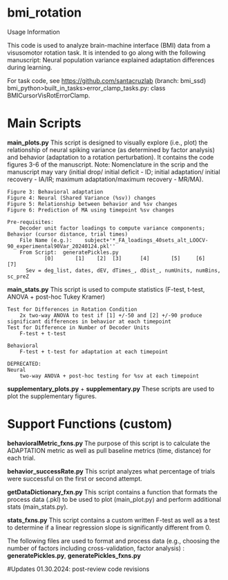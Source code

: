 # bmi_rotation


Usage Information

This code is used to analyze brain-machine interface (BMI) data from a visusomotor rotation task.  It is intended to go along with the following manuscript: Neural population variance explained adaptation differences during learning.

For task code, see https://github.com/santacruzlab  (branch: bmi_ssd) bmi_python>built_in_tasks>error_clamp_tasks.py: class BMICursorVisRotErrorClamp.



# Main Scripts
**main_plots.py**
	This script is designed to visually explore (i.e., plot) the relationship of neural spiking variance (as determined by factor analysis) and behavior (adaptation to a rotation perturbation).  It contains the code figures 3-6 of the manuscript. Note: Nomenclature in the scrip and the manuscript may vary (initial drop/ initial deficit - ID; initial adaptation/ initial recovery - IA/IR; maximum adaptation/maximum recovery - MR/MA).

	Figure 3: Behavioral adaptation
	Figure 4: Neural (Shared Variance (%sv)) changes
	Figure 5: Relationship between behavior and %sv changes
	Figure 6: Prediction of MA using timepoint %sv changes

	Pre-requisites:
		Decoder unit factor loadings to compute variance components; Behavior (cursor distance, trial times)
		File Name (e.g.):    subject+'*_FA_loadings_40sets_alt_LOOCV-90_experimental90Var_20240124.pkl''
        From Script:  generatePickles.py          
                [0]       [1]    [2]  [3]      [4]       [5]     [6]      [7]
          Sev = deg_list, dates, dEV, dTimes_, dDist_, numUnits, numBins, sc_preZ




**main_stats.py**
	This script is used to compute statistics (F-test, t-test, ANOVA + post-hoc Tukey Kramer)

	Test for Differences in Rotation Condition
		2x two-way ANOVA to test if [1] +/-50 and [2] +/-90 produce significant differences in behavior at each timepoint
	Test for Difference in Number of Decoder Units 
		F-test + t-test 

	Behavioral
		F-test + t-test for adaptation at each timepoint

	DEPRECATED:
	Neural
		two-way ANOVA + post-hoc testing for %sv at each timepoint


**supplementary_plots.py** + **supplementary.py**
	These scripts are used to plot the supplementary figures.



# Support Functions (custom)

**behavioralMetric_fxns.py**
	The purpose of this script is to calculate the ADAPTATION metric as well as pull baseline metrics (time, distance) for each trial.

**behavior_successRate.py**
	This script analyzes what percentage of trials were successful on the first or second attempt.

**getDataDictionary_fxn.py**
	This script contains a function that formats the process data (.pkl) to be used to plot (main_plot.py) and perform additional stats (main_stats.py).

**stats_fxns.py**
	This script contains a custom written F-test as well as a test to determine if a linear regression slope is significantly different from 0.


The following files are used to format and process data (e.g., choosing the number of factors including cross-validation, factor analysis) :  **generatePickles.py**, **generatePickles_fxns.py**








	



#Updates
01.30.2024: post-review code revisions